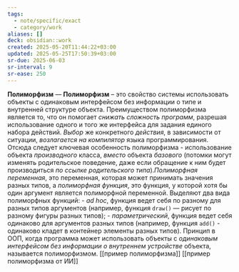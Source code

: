 ```yaml
---
tags:
  - note/specific/exact
  - category/work
aliases: []
deck: obsidian::work
created: 2025-05-20T11:44:22+03:00
updated: 2025-05-25T17:50:39+03:00
sr-due: 2025-06-03
sr-interval: 9
sr-ease: 250
---
```


**Полиморфизм**
—
**Полиморфизм** – это свойство системы использовать объекты с одинаковым интерфейсом без информации о типе и внутренней структуре объекта. Преимуществом полиморфизма является то, что он помогает *снижать сложность программ*, разрешая использование одного и того же интерфейса для задания единого набора действий. *Выбор* же конкретного *действия*, в зависимости от ситуации, *возлагается на компилятор* языка программирования. Отсюда следует ключевая особенность полиморфизма - использование объекта *производного* класса, *вместо* объекта *базового* (потомки могут изменять родительское поведение, даже если обращение к ним будет производиться *по ссылке родительского типа*).*Полиморфная переменная*, это переменная, которая может принимать значения разных типов, а *полиморфная функция*, это функция, у которой хотя бы один аргумент является полиморфной переменной. Выделяют два вида полиморфных функций: - *ad hoc*, функция ведет себя по разному для разных типов аргументов (например, функция `draw()` — рисует по разному фигуры разных типов); - *параметрический*, функция ведет себя одинаково для аргументов разных типов (например, функция `add()` - одинаково кладет в контейнер элементы разных типов).
Принцип в ООП, когда программа может использовать объекты с *одинаковым интерфейсом без информации о внутреннем устройстве* объекта, называется полиморфизмом.
[[пример полиморфизма]]
[[пример полиморфизма от ИИ]]
